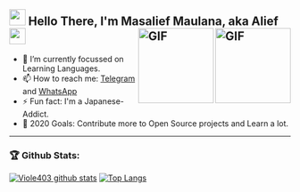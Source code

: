 ## <img src="https://cdn130.picsart.com/235791987029202.gif" width="29px"> Hello There, I'm Masalief Maulana, aka Alief <img src="https://cdn130.picsart.com/235791987029202.gif" width="29px"><img align="right" alt="GIF" height="135px" src="https://media0.giphy.com/media/8vHVIUaroksRmPQNei/giphy.gif" /><img align="right" alt="GIF" height="135px" src="https://24.media.tumblr.com/ceb6634f80ee576d89447a600d7e1bbc/tumblr_mlep8vEtSp1sor55qo1_400.gif" />


- 🌱 I’m currently focussed on Learning Languages.
- 📫 How to reach me: [Telegram](https://telegram.me/Yuzusa) and [WhatsApp](https://api.whatsapp.com/send?phone=6282234241986)
- ⚡ Fun fact: I'm a Japanese-Addict.
- 🥅 2020 Goals: Contribute more to Open Source projects and Learn a lot.
---

### 🏆 Github Stats:

[![Viole403 github stats](https://github-readme-stats.vercel.app/api?username=Viole403&title_color=333&text_color=777&show_icons=true&icon_color=333&hide_border=true&hide=contribs)](https://github.com/Viole403)
[![Top Langs](https://github-readme-stats.vercel.app/api/top-langs/?username=Viole403&layout=compact)](https://github.com/anuraghazra/github-readme-stats)
